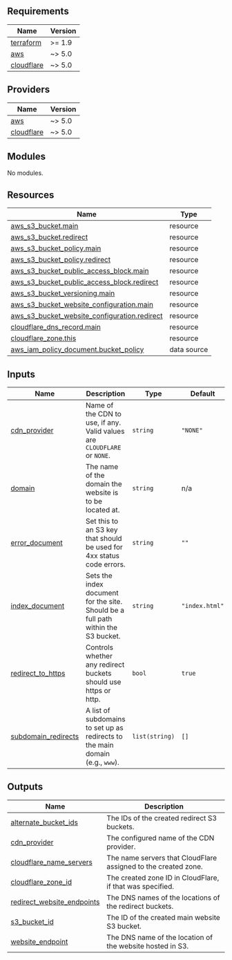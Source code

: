 ## Requirements

| Name | Version |
|------|---------|
| <a name="requirement_terraform"></a> [terraform](#requirement\_terraform) | >= 1.9 |
| <a name="requirement_aws"></a> [aws](#requirement\_aws) | ~> 5.0 |
| <a name="requirement_cloudflare"></a> [cloudflare](#requirement\_cloudflare) | ~> 5.0 |

## Providers

| Name | Version |
|------|---------|
| <a name="provider_aws"></a> [aws](#provider\_aws) | ~> 5.0 |
| <a name="provider_cloudflare"></a> [cloudflare](#provider\_cloudflare) | ~> 5.0 |

## Modules

No modules.

## Resources

| Name | Type |
|------|------|
| [aws_s3_bucket.main](https://registry.terraform.io/providers/hashicorp/aws/latest/docs/resources/s3_bucket) | resource |
| [aws_s3_bucket.redirect](https://registry.terraform.io/providers/hashicorp/aws/latest/docs/resources/s3_bucket) | resource |
| [aws_s3_bucket_policy.main](https://registry.terraform.io/providers/hashicorp/aws/latest/docs/resources/s3_bucket_policy) | resource |
| [aws_s3_bucket_policy.redirect](https://registry.terraform.io/providers/hashicorp/aws/latest/docs/resources/s3_bucket_policy) | resource |
| [aws_s3_bucket_public_access_block.main](https://registry.terraform.io/providers/hashicorp/aws/latest/docs/resources/s3_bucket_public_access_block) | resource |
| [aws_s3_bucket_public_access_block.redirect](https://registry.terraform.io/providers/hashicorp/aws/latest/docs/resources/s3_bucket_public_access_block) | resource |
| [aws_s3_bucket_versioning.main](https://registry.terraform.io/providers/hashicorp/aws/latest/docs/resources/s3_bucket_versioning) | resource |
| [aws_s3_bucket_website_configuration.main](https://registry.terraform.io/providers/hashicorp/aws/latest/docs/resources/s3_bucket_website_configuration) | resource |
| [aws_s3_bucket_website_configuration.redirect](https://registry.terraform.io/providers/hashicorp/aws/latest/docs/resources/s3_bucket_website_configuration) | resource |
| [cloudflare_dns_record.main](https://registry.terraform.io/providers/hashicorp/cloudflare/latest/docs/resources/dns_record) | resource |
| [cloudflare_zone.this](https://registry.terraform.io/providers/hashicorp/cloudflare/latest/docs/resources/zone) | resource |
| [aws_iam_policy_document.bucket_policy](https://registry.terraform.io/providers/hashicorp/aws/latest/docs/data-sources/iam_policy_document) | data source |

## Inputs

| Name | Description | Type | Default | Required |
|------|-------------|------|---------|:--------:|
| <a name="input_cdn_provider"></a> [cdn\_provider](#input\_cdn\_provider) | Name of the CDN to use, if any.  Valid values are `CLOUDFLARE` or `NONE`. | `string` | `"NONE"` | no |
| <a name="input_domain"></a> [domain](#input\_domain) | The name of the domain the website is to be located at. | `string` | n/a | yes |
| <a name="input_error_document"></a> [error\_document](#input\_error\_document) | Set this to an S3 key that should be used for 4xx status code errors. | `string` | `""` | no |
| <a name="input_index_document"></a> [index\_document](#input\_index\_document) | Sets the index document for the site.  Should be a full path within the S3 bucket. | `string` | `"index.html"` | no |
| <a name="input_redirect_to_https"></a> [redirect\_to\_https](#input\_redirect\_to\_https) | Controls whether any redirect buckets should use https or http. | `bool` | `true` | no |
| <a name="input_subdomain_redirects"></a> [subdomain\_redirects](#input\_subdomain\_redirects) | A list of subdomains to set up as redirects to the main domain (e.g., `www`). | `list(string)` | `[]` | no |

## Outputs

| Name | Description |
|------|-------------|
| <a name="output_alternate_bucket_ids"></a> [alternate\_bucket\_ids](#output\_alternate\_bucket\_ids) | The IDs of the created redirect S3 buckets. |
| <a name="output_cdn_provider"></a> [cdn\_provider](#output\_cdn\_provider) | The configured name of the CDN provider. |
| <a name="output_cloudflare_name_servers"></a> [cloudflare\_name\_servers](#output\_cloudflare\_name\_servers) | The name servers that CloudFlare assigned to the created zone. |
| <a name="output_cloudflare_zone_id"></a> [cloudflare\_zone\_id](#output\_cloudflare\_zone\_id) | The created zone ID in CloudFlare, if that was specified. |
| <a name="output_redirect_website_endpoints"></a> [redirect\_website\_endpoints](#output\_redirect\_website\_endpoints) | The DNS names of the locations of the redirect buckets. |
| <a name="output_s3_bucket_id"></a> [s3\_bucket\_id](#output\_s3\_bucket\_id) | The ID of the created main website S3 bucket. |
| <a name="output_website_endpoint"></a> [website\_endpoint](#output\_website\_endpoint) | The DNS name of the location of the website hosted in S3. |
